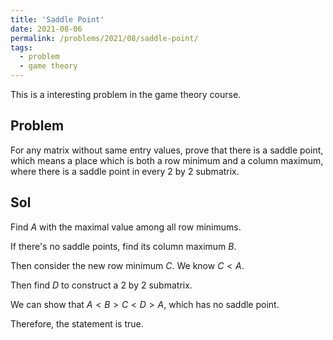 ```yaml
---
title: 'Saddle Point'
date: 2021-08-06
permalink: /problems/2021/08/saddle-point/
tags:
  - problem
  - game theory
---
```


This is a interesting problem in the game theory course.

## Problem

For any matrix without same entry values, prove that there is a saddle point, which means a place which is both a row minimum and a column maximum, where there is a saddle point in every $2$ by $2$ submatrix.

## Sol

Find $A$ with the maximal value among all row minimums.

If there's no saddle points, find its column maximum $B$.

Then consider the new row minimum $C$. We know $C<A$.

Then find $D$ to construct a $2$ by $2$ submatrix.

We can show that $A<B>C<D>A$, which has no saddle point.

Therefore, the statement is true.